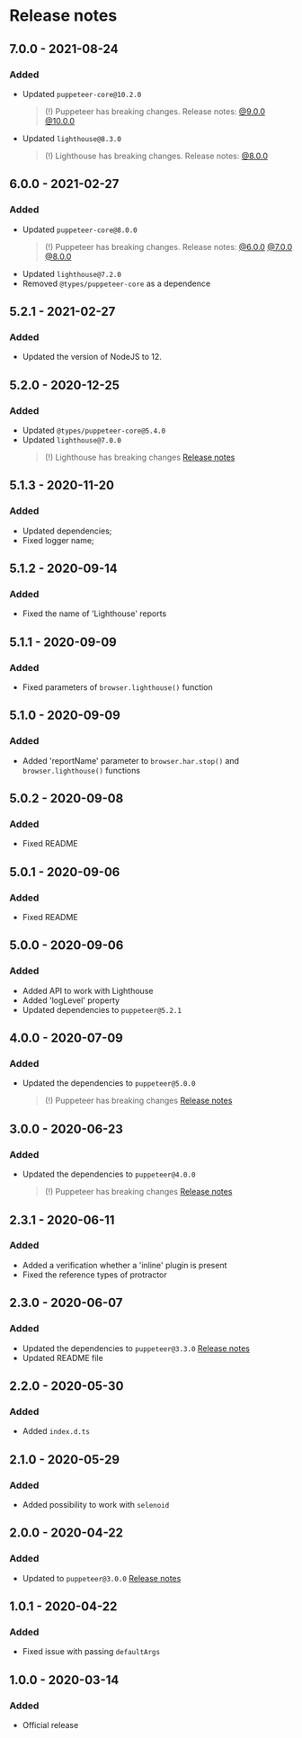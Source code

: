 # Release notes

## 7.0.0 - 2021-08-24

### Added

* Updated `puppeteer-core@10.2.0`
  > (!) Puppeteer has breaking changes. Release notes: 
  > [@9.0.0](https://github.com/puppeteer/puppeteer/releases/tag/v9.0.0)
  > [@10.0.0](https://github.com/puppeteer/puppeteer/releases/tag/v10.0.0)
* Updated `lighthouse@8.3.0`
  > (!) Lighthouse has breaking changes. Release notes: 
  > [@8.0.0](https://github.com/GoogleChrome/lighthouse/releases/tag/v8.0.0)

## 6.0.0 - 2021-02-27

### Added

* Updated `puppeteer-core@8.0.0`
  > (!) Puppeteer has breaking changes. Release notes: 
  > [@6.0.0](https://github.com/puppeteer/puppeteer/releases/tag/v6.0.0)
  > [@7.0.0](https://github.com/puppeteer/puppeteer/releases/tag/v7.0.0)
  > [@8.0.0](https://github.com/puppeteer/puppeteer/releases/tag/v8.0.0)
* Updated `lighthouse@7.2.0`
* Removed `@types/puppeteer-core` as a dependence

## 5.2.1 - 2021-02-27

### Added

* Updated the version of NodeJS to 12.

## 5.2.0 - 2020-12-25

### Added

* Updated `@types/puppeteer-core@5.4.0`
* Updated `lighthouse@7.0.0`
  > (!) Lighthouse has breaking changes [Release notes](https://github.com/GoogleChrome/lighthouse/releases/tag/v7.0.0)

## 5.1.3 - 2020-11-20

### Added

* Updated dependencies;
* Fixed logger name;

## 5.1.2 - 2020-09-14

### Added

* Fixed the name of 'Lighthouse' reports

## 5.1.1 - 2020-09-09

### Added

* Fixed parameters of `browser.lighthouse()` function

## 5.1.0 - 2020-09-09

### Added

* Added 'reportName' parameter to `browser.har.stop()` and `browser.lighthouse()` functions

## 5.0.2 - 2020-09-08

### Added

* Fixed README

## 5.0.1 - 2020-09-06

### Added

* Fixed README

## 5.0.0 - 2020-09-06

### Added

* Added API to work with Lighthouse
* Added 'logLevel' property
* Updated dependencies to `puppeteer@5.2.1`

## 4.0.0 - 2020-07-09

### Added

* Updated the dependencies to `puppeteer@5.0.0`
  > (!) Puppeteer has breaking changes [Release notes](https://github.com/puppeteer/puppeteer/releases/tag/v5.0.0)

## 3.0.0 - 2020-06-23

### Added

* Updated the dependencies to `puppeteer@4.0.0`
  > (!) Puppeteer has breaking changes [Release notes](https://github.com/puppeteer/puppeteer/releases/tag/v4.0.0)

## 2.3.1 - 2020-06-11

### Added

* Added a verification whether a 'inline' plugin is present
* Fixed the reference types of protractor

## 2.3.0 - 2020-06-07

### Added

* Updated the dependencies
  to `puppeteer@3.3.0` [Release notes](https://github.com/puppeteer/puppeteer/releases/tag/v3.3.0)
* Updated README file

## 2.2.0 - 2020-05-30

### Added

* Added `index.d.ts`

## 2.1.0 - 2020-05-29

### Added

* Added possibility to work with `selenoid`

## 2.0.0 - 2020-04-22

### Added

* Updated to `puppeteer@3.0.0` [Release notes](https://github.com/puppeteer/puppeteer/releases/tag/v3.0.0)

## 1.0.1 - 2020-04-22

### Added

* Fixed issue with passing `defaultArgs`

## 1.0.0 - 2020-03-14

### Added

* Official release
